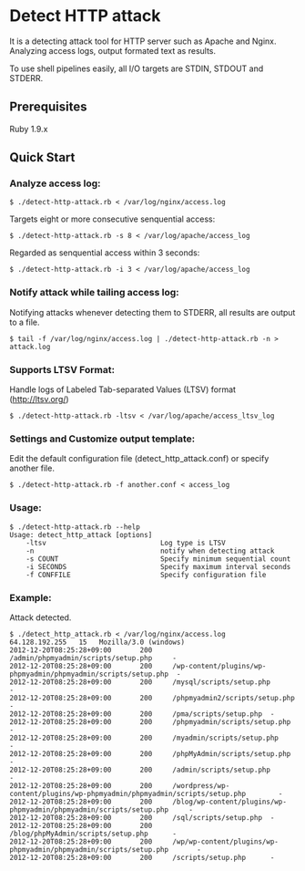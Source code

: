 Detect HTTP attack
==================

It is a detecting attack tool for HTTP server such as Apache and Nginx.
Analyzing access logs, output formated text as results.

To use shell pipelines easily, all I/O targets are STDIN, STDOUT and STDERR.

Prerequisites
-------------
Ruby 1.9.x

Quick Start
-----------

### Analyze access log:

    $ ./detect-http-attack.rb < /var/log/nginx/access.log

Targets eight or more consecutive senquential access:

    $ ./detect-http-attack.rb -s 8 < /var/log/apache/access_log

Regarded as senquential access within 3 seconds:

    $ ./detect-http-attack.rb -i 3 < /var/log/apache/access_log

### Notify attack while tailing access log:

Notifying attacks whenever detecting them to STDERR, all results are output to a file.

    $ tail -f /var/log/nginx/access.log | ./detect-http-attack.rb -n > attack.log

### Supports LTSV Format:

Handle logs of Labeled Tab-separated Values (LTSV) format (http://ltsv.org/)

    $ ./detect-http-attack.rb -ltsv < /var/log/apache/access_ltsv_log

### Settings and Customize output template:

Edit the default configuration file (detect_http_attack.conf) or specify another file.

    $ ./detect-http-attack.rb -f another.conf < access_log

### Usage:

    $ ./detect-http-attack.rb --help
    Usage: detect_http_attack [options]
        -ltsv                            Log type is LTSV
        -n                               notify when detecting attack
        -s COUNT                         Specify minimum sequential count
        -i SECONDS                       Specify maximum interval seconds
        -f CONFFILE                      Specify configuration file


### Example:

Attack detected.

    $ ./detect_http_attack.rb < /var/log/nginx/access.log
    64.128.192.255   15   Mozilla/3.0 (windows)
    2012-12-20T08:25:28+09:00       200     /admin/phpmyadmin/scripts/setup.php     -
    2012-12-20T08:25:28+09:00       200     /wp-content/plugins/wp-phpmyadmin/phpmyadmin/scripts/setup.php  -
    2012-12-20T08:25:28+09:00       200     /mysql/scripts/setup.php        -
    2012-12-20T08:25:28+09:00       200     /phpmyadmin2/scripts/setup.php  -
    2012-12-20T08:25:28+09:00       200     /pma/scripts/setup.php  -
    2012-12-20T08:25:28+09:00       200     /phpmyadmin/scripts/setup.php   -
    2012-12-20T08:25:28+09:00       200     /myadmin/scripts/setup.php      -
    2012-12-20T08:25:28+09:00       200     /phpMyAdmin/scripts/setup.php   -
    2012-12-20T08:25:28+09:00       200     /admin/scripts/setup.php        -
    2012-12-20T08:25:28+09:00       200     /wordpress/wp-content/plugins/wp-phpmyadmin/phpmyadmin/scripts/setup.php        -
    2012-12-20T08:25:28+09:00       200     /blog/wp-content/plugins/wp-phpmyadmin/phpmyadmin/scripts/setup.php     -
    2012-12-20T08:25:28+09:00       200     /sql/scripts/setup.php  -
    2012-12-20T08:25:28+09:00       200     /blog/phpMyAdmin/scripts/setup.php      -
    2012-12-20T08:25:28+09:00       200     /wp/wp-content/plugins/wp-phpmyadmin/phpmyadmin/scripts/setup.php       -
    2012-12-20T08:25:28+09:00       200     /scripts/setup.php      -
